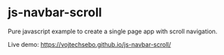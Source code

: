 # js-navbar-scroll
Pure javascript example to create a single page app with scroll navigation.

Live demo: https://vojtechsebo.github.io/js-navbar-scroll/
